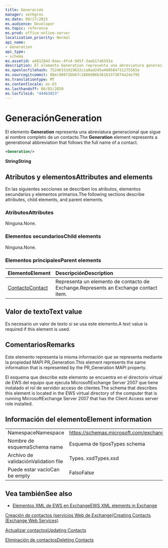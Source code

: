 ```yaml
---
title: Generación
manager: sethgros
ms.date: 09/17/2015
ms.audience: Developer
ms.topic: reference
ms.prod: office-online-server
localization_priority: Normal
api_name:
- Generation
api_type:
- schema
ms.assetid: a4812843-8aec-4fc4-945f-3aeb17a6593a
description: El elemento Generation representa una abreviatura generacional que sigue al nombre completo de un contacto.
ms.openlocfilehash: 75246153d19632c1a0ad245a460584731275565e
ms.sourcegitcommit: 88ec988f2bb67c1866d06b361615f3674a24e795
ms.translationtype: MT
ms.contentlocale: es-ES
ms.lasthandoff: 06/03/2020
ms.locfileid: "44463023"
---
```

# <a name="generation"></a><span data-ttu-id="80678-103">Generación</span><span class="sxs-lookup"><span data-stu-id="80678-103">Generation</span></span>

<span data-ttu-id="80678-104">El elemento **Generation** representa una abreviatura generacional que sigue al nombre completo de un contacto.</span><span class="sxs-lookup"><span data-stu-id="80678-104">The **Generation** element represents a generational abbreviation that follows the full name of a contact.</span></span> 
  
```xml
<Generation/>
```

 <span data-ttu-id="80678-105">**String**</span><span class="sxs-lookup"><span data-stu-id="80678-105">**String**</span></span>
## <a name="attributes-and-elements"></a><span data-ttu-id="80678-106">Atributos y elementos</span><span class="sxs-lookup"><span data-stu-id="80678-106">Attributes and elements</span></span>

<span data-ttu-id="80678-107">En las siguientes secciones se describen los atributos, elementos secundarios y elementos primarios.</span><span class="sxs-lookup"><span data-stu-id="80678-107">The following sections describe attributes, child elements, and parent elements.</span></span>
  
### <a name="attributes"></a><span data-ttu-id="80678-108">Atributos</span><span class="sxs-lookup"><span data-stu-id="80678-108">Attributes</span></span>

<span data-ttu-id="80678-109">Ninguna.</span><span class="sxs-lookup"><span data-stu-id="80678-109">None.</span></span>
  
### <a name="child-elements"></a><span data-ttu-id="80678-110">Elementos secundarios</span><span class="sxs-lookup"><span data-stu-id="80678-110">Child elements</span></span>

<span data-ttu-id="80678-111">Ninguna.</span><span class="sxs-lookup"><span data-stu-id="80678-111">None.</span></span>
  
### <a name="parent-elements"></a><span data-ttu-id="80678-112">Elementos principales</span><span class="sxs-lookup"><span data-stu-id="80678-112">Parent elements</span></span>

|<span data-ttu-id="80678-113">**Elemento**</span><span class="sxs-lookup"><span data-stu-id="80678-113">**Element**</span></span>|<span data-ttu-id="80678-114">**Descripción**</span><span class="sxs-lookup"><span data-stu-id="80678-114">**Description**</span></span>|
|:-----|:-----|
|[<span data-ttu-id="80678-115">Contacto</span><span class="sxs-lookup"><span data-stu-id="80678-115">Contact</span></span>](contact.md) <br/> |<span data-ttu-id="80678-116">Representa un elemento de contacto de Exchange.</span><span class="sxs-lookup"><span data-stu-id="80678-116">Represents an Exchange contact item.</span></span>  <br/> |
   
## <a name="text-value"></a><span data-ttu-id="80678-117">Valor de texto</span><span class="sxs-lookup"><span data-stu-id="80678-117">Text value</span></span>

<span data-ttu-id="80678-118">Es necesario un valor de texto si se usa este elemento.</span><span class="sxs-lookup"><span data-stu-id="80678-118">A text value is required if this element is used.</span></span>
  
## <a name="remarks"></a><span data-ttu-id="80678-119">Comentarios</span><span class="sxs-lookup"><span data-stu-id="80678-119">Remarks</span></span>

<span data-ttu-id="80678-120">Este elemento representa la misma información que se representa mediante la propiedad MAPI PR_Generation.</span><span class="sxs-lookup"><span data-stu-id="80678-120">This element represents the same information that is represented by the PR_Generation MAPI property.</span></span>
  
<span data-ttu-id="80678-121">El esquema que describe este elemento se encuentra en el directorio virtual de EWS del equipo que ejecuta MicrosoftExchange Server 2007 que tiene instalado el rol de servidor acceso de clientes.</span><span class="sxs-lookup"><span data-stu-id="80678-121">The schema that describes this element is located in the EWS virtual directory of the computer that is running MicrosoftExchange Server 2007 that has the Client Access server role installed.</span></span>
  
## <a name="element-information"></a><span data-ttu-id="80678-122">Información del elemento</span><span class="sxs-lookup"><span data-stu-id="80678-122">Element information</span></span>

|||
|:-----|:-----|
|<span data-ttu-id="80678-123">Namespace</span><span class="sxs-lookup"><span data-stu-id="80678-123">Namespace</span></span>  <br/> |https://schemas.microsoft.com/exchange/services/2006/types  <br/> |
|<span data-ttu-id="80678-124">Nombre de esquema</span><span class="sxs-lookup"><span data-stu-id="80678-124">Schema name</span></span>  <br/> |<span data-ttu-id="80678-125">Esquema de tipos</span><span class="sxs-lookup"><span data-stu-id="80678-125">Types schema</span></span>  <br/> |
|<span data-ttu-id="80678-126">Archivo de validación</span><span class="sxs-lookup"><span data-stu-id="80678-126">Validation file</span></span>  <br/> |<span data-ttu-id="80678-127">Types. xsd</span><span class="sxs-lookup"><span data-stu-id="80678-127">Types.xsd</span></span>  <br/> |
|<span data-ttu-id="80678-128">Puede estar vacío</span><span class="sxs-lookup"><span data-stu-id="80678-128">Can be empty</span></span>  <br/> |<span data-ttu-id="80678-129">Falso</span><span class="sxs-lookup"><span data-stu-id="80678-129">False</span></span>  <br/> |
   
## <a name="see-also"></a><span data-ttu-id="80678-130">Vea también</span><span class="sxs-lookup"><span data-stu-id="80678-130">See also</span></span>



- [<span data-ttu-id="80678-131">Elementos XML de EWS en Exchange</span><span class="sxs-lookup"><span data-stu-id="80678-131">EWS XML elements in Exchange</span></span>](ews-xml-elements-in-exchange.md)


[<span data-ttu-id="80678-132">Creación de contactos (servicios Web de Exchange)</span><span class="sxs-lookup"><span data-stu-id="80678-132">Creating Contacts (Exchange Web Services)</span></span>](https://msdn.microsoft.com/library/4845917e-70d1-481c-bbd7-011ec6571789%28Office.15%29.aspx)
  
[<span data-ttu-id="80678-133">Actualizar contactos</span><span class="sxs-lookup"><span data-stu-id="80678-133">Updating Contacts</span></span>](https://msdn.microsoft.com/library/9a865953-b94a-4229-b632-2dee433314be%28Office.15%29.aspx)
  
[<span data-ttu-id="80678-134">Eliminación de contactos</span><span class="sxs-lookup"><span data-stu-id="80678-134">Deleting Contacts</span></span>](https://msdn.microsoft.com/library/fcc3dc84-cd3e-455e-a1a7-ae6921c9b588%28Office.15%29.aspx)

